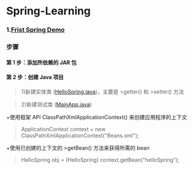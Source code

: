 # Spring-Learning
### 1.[Frist Spring Demo](https://github.com/DaCang/Spring-Learning/tree/master/helloSpring01)
### **步骤**
#### 第 1 步：添加所依赖的 JAR 包
#### 第 2 步：创建 Java 项目
>1)新建实体类 ([HelloSpring.java](https://github.com/DaCang/Spring-Learning/blob/master/helloSpring01/src/com/songyl/spring/HelloSpring.java))，主要是 >getter() 和 >setter() 方法

>2)新建测试类 ([MainApp.java](https://github.com/DaCang/Spring-Learning/blob/master/helloSpring01/src/com/songyl/spring/MainApp.java))

+使用框架 API ClassPathXmlApplicationContext() 来创建应用程序的上下文
>ApplicationContext context = new ClassPathXmlApplicationContext("Beans.xml");

+使用已创建的上下文的 >getBean() 方法来获得所需的 bean
>HelloSpring obj = (HelloSpring) context.getBean("helloSpring");
